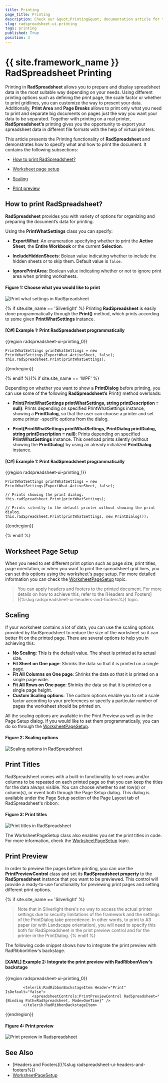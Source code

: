 ```yaml
---
title: Printing
page_title: Printing
description: Check our &quot;Printing&quot; documentation article for the RadSpreadsheet {{ site.framework_name }} control.
slug: radspreadsheet-ui-printing
tags: printing
published: True
position: 3
---
```


# {{ site.framework_name }} RadSpreadsheet Printing

Printing in __RadSpreadsheet__ allows you to prepare and display spreadsheet data in the most suitable way depending on your needs. Using different printing options such as defining the print page, the scale factor or whether to print gridlines, you can customize the way to present your data. Additionally, __Print Area__ and __Page Breaks__ allows to print only what you need to print and separate big documents on pages just the way you want your data to be separated. Together with printing on a real printer, __RadSpreadsheet’s__ printing gives you the opportunity to export your spreadsheet data in different file formats with the help of virtual printers.
      

This article presents the Printing functionality of __RadSpreadsheet__ and demonstrates how to specify what and how to print the document. It contains the following subsections:
      

* [How to print RadSpreadsheet?](#how-to-print-radspreadsheet?)

* [Worksheet page setup](#worksheet-page-setup)

* [Scaling](#scaling)

* [Print preview](#print-preview)

## How to print RadSpreadsheet?

__RadSpreadsheet__ provides you with variety of options for organizing and preparing the document’s data for printing.
        

Using the __PrintWhatSettings__ class you can specify:
        

* __ExportWhat__: An enumeration specifying whether to print the __Active Sheet__, the __Entire Workbook__ or the current __Selection__.

* __IncludeHiddenSheets__: Bolean value indicating whether to include the hidden sheets or to skip them. Default value is `false`.
            

* __IgnorePrintArea__: Boolean value indicating whether or not to ignore print area when printing worksheets. 

#### Figure 1: Choose what you would like to print 
![Print what settings in RadSpreadsheet](images/RadSpreadsheet_UI_Printing_01.png)

{% if site.site_name == 'Silverlight' %}
Printing __RadSpreadsheet__ is easily done programmatically through the __Print()__ method, which prints according to some given __PrintWhatSettings__ instance. 
       

#### [C#] Example 1: Print RadSpreadsheet programmatically

{{region radspreadsheet-ui-printing_0}}

	PrintWhatSettings printWhatSettings = new PrintWhatSettings(ExportWhat.ActiveSheet, false);
	this.radSpreadsheet.Print(printWhatSettings);
{{endregion}}

{% endif %}{% if site.site_name == 'WPF' %}

Depending on whether you want to show a __PrintDialog__ before printing, you can use some of the following __RadSpreadsheet’s__ Print() method overloads:
          

* __Print(PrintWhatSettings printWhatSettings, string printDescription = null)__: Prints depending on specified PrintWhatSettings instance, showing a __PrintDialog__, so that the user can choose a printer and set some printer -specific options from the dialog.
              

* __Print(PrintWhatSettings printWhatSettings, PrintDialog printDialog, string printDescription = null)__: Prints depending on specified __PrintWhatSettings__ instance. This overload prints silently (without showing the __PrintDialog__) by using an already initialized __PrintDialog__ instance.
                        

#### [C#] Example 1: Print RadSpreadsheet programmatically

{{region radspreadsheet-ui-printing_1}}

	PrintWhatSettings printWhatSettings = new PrintWhatSettings(ExportWhat.ActiveSheet, false);
	
	// Prints showing the print dialog.
	this.radSpreadsheet.Print(printWhatSettings);
	
	// Prints silently to the default printer without showing the print dialog.
	this.radSpreadsheet.Print(printWhatSettings, new PrintDialog());
	
{{endregion}}

{% endif %}

## Worksheet Page Setup

When you need to set different print option such as page size, print titles, page orientation, or when you want to print the spreadsheet grid lines, you can set this options using the worksheet's page setup. For more detailed information you can check the [WorksheetPageSetup](https://docs.telerik.com/devtools/document-processing/libraries/radspreadprocessing/features/worksheetpagesetup) topic.        

>You can apply headers and footers to the printed document. For more details on how to achieve this, refer to the [Headers and Footers]({%slug radspreadsheet-ui-headers-and-footers%}) topic.

## Scaling

If your worksheet contains a lot of data, you can use the scaling options provided by RadSpreadsheet to reduce the size of the worksheet so it can better fit on the printed page. There are several options to help you in achieving this:

- **No Scaling**: This is the default value. The sheet is printed at its actual size.
- **Fit Sheet on One page**: Shrinks the data so that it is printed on a single page.
- **Fit All Columns on One page**: Shrinks the data so that it is printed on a single page wide.
- **Fit All Rows on One page**: Shrinks the data so that it is printed on a single page height.
- **Custom Scaling options**: The custom options enable you to set a scale factor according to your preferences or specify a particular number of pages the worksheet should be printed on. 

All the scaling options are available in the Print Preview as well as in the Page Setup dialog. If you would like to set them programmatically, you can do so through the [WorksheetPageSetup](https://docs.telerik.com/devtools/document-processing/libraries/radspreadprocessing/features/worksheetpagesetup).


#### Figure 2: Scaling options
![Scaling options in RadSpreadsheet](images/RadSpreadsheet_UI_Printing_02.png)

## Print Titles

RadSpreadsheet comes with a built-in functionality to set rows and/or columns to be repeated on each printed page so that you can keep the titles for the data always visible. You can choose whether to set row(s) or column(s), or event both through the Page Setup dialog. This dialog is available under the Page Setup section of the Page Layout tab of RadSpreadsheet's ribbon:

#### Figure 3: Print titles
![Print titles in RadSpreadsheet](images/RadSpreadsheet_UI_Printing_03.png)

The WorksheetPageSetup class also enables you set the print titles in code. For more information, check the [WorksheetPageSetup](https://docs.telerik.com/devtools/document-processing/libraries/radspreadprocessing/features/worksheetpagesetup) topic.

## Print Preview

In order to preview the pages before printing, you can use the __PrintPreviewControl__ class and set its __RadSpreadsheet property__ to the __RadSpreadsheet__ instance that you want to be previewed. This control will provide a ready-to-use functionality for previewing print pages and setting different print options.
        
{% if site.site_name == 'Silverlight' %}
>Note that in Silverlight there's no way to access the actual printer settings due to security limitations of the framework and the settings of the PrintDialog take precedence. In other words, to print to A3 paper (or with Landscape orientation), you will need to specify this both for RadSpreadsheet in the print preview control and for the printer in the PrintDialog.
{% endif %}

The following code snippet shows how to integrate the print preview with RadRibbonView's backstage.
        

#### [XAML] Example 2: Integrate the print preview with RadRibbonView's backstage

{{region radspreadsheet-ui-printing_0}}

	        <telerik:RadRibbonBackstageItem Header="Print" IsDefault="false">
	            <spreadsheetControls:PrintPreviewControl RadSpreadsheet="{Binding Path=RadSpreadsheet, Mode=OneTime}" />
	        </telerik:RadRibbonBackstageItem>
{{endregion}}


#### Figure 4: Print preview
![Print preview in Radspreadsheet](images/RadSpreadsheet_UI_Printing_08.png)


## See Also

* [Headers and Footers]({%slug radspreadsheet-ui-headers-and-footers%})
* [WorksheetPageSetup](https://docs.telerik.com/devtools/document-processing/libraries/radspreadprocessing/features/worksheetpagesetup)

